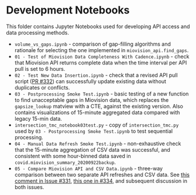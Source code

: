 # Development Notebooks

This folder contains Jupyter Notebooks used for developing API access and data processing methods.

- `volume_vs_gaps.ipynb` - comparison of gap-filling algorithms and rationale for selecting the one implemented in `miovision_api.find_gaps`.
- `01 - Test of Miovision Data Completeness With Cadence.ipynb` - check that Miovision API returns complete data when the time interval per API pull is set to 6 hours.
- `02 - Test New Data Insertion.ipynb` - check that a revised API pull script ([PR #332](https://github.com/CityofToronto/bdit_data-sources/pull/332)) can successfully update existing data without duplicates or conflicts.
- `03 - Postprocessing Smoke Test.ipynb` - basic testing of a new function to find unacceptable gaps in Miovision data, which replaces the `gapsize_lookup` matview with a CTE, against the existing version. Also contains visualizations of 15-minute aggregated data compared with legacy 15-min data.
- `intersection_tmc_notebook03test.py` - copy of `intersection_tmc.py` used by `03 - Postprocessing Smoke Test.ipynb` to test sequential processing.
- `04 - Manual Data Refresh Smoke Test.ipynb` - non-exhaustive check that the
  15-minute aggregation of CSV data was successful, and consistent with some
  hour-binned data saved in `covid.miovision_summary_20200922backup`.
- `05 - Compare Miovision API and CSV Data.ipynb` - three-way comparison between
  two separate API refreshes and CSV data. See [this comment in Issue
  #331](https://github.com/CityofToronto/bdit_data-sources/issues/331#issuecomment-718893812),
 [this one in #334](https://github.com/CityofToronto/bdit_data-sources/issues/331#issuecomment-718893812), and subsequent discussion in both issues.
